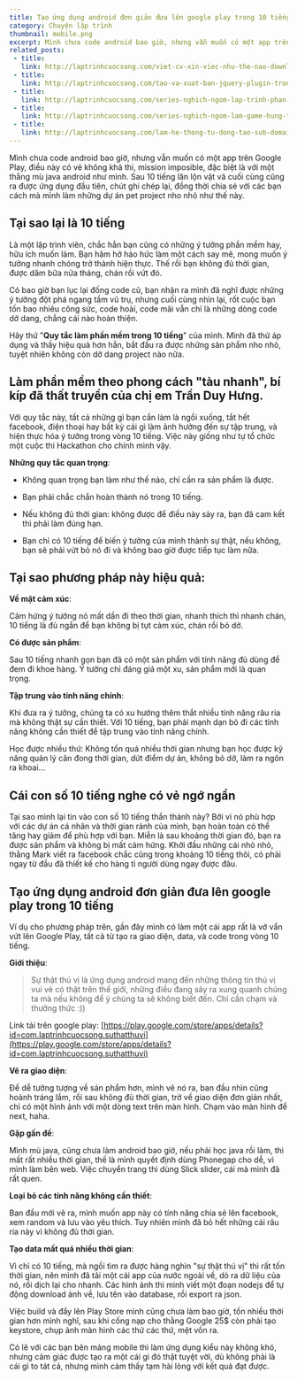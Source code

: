 ```yaml
---
title: Tạo ứng dụng android đơn giản đưa lên google play trong 10 tiếng
category: Chuyện lập trình
thumbnail: mobile.png
excerpt: Mình chưa code android bao giờ, nhưng vẫn muốn có một app trên Google Play, điều này có vẻ không khả thi, mission imposible, đặc biệt là với một thằng mù java android như mình. Sau 10 tiếng lăn lộn vật vã cuối cùng cũng ra được ứng dụng đầu tiên, chút ghi chép lại, đồng thời chia sẻ với các bạn cách mà mình làm những dự án pet project nho nhỏ như thế này.
related_posts:
 - title: 
   link: http://laptrinhcuocsong.com/viet-cv-xin-viec-nhu-the-nao-download-mau-cv.html
 - title: 
   link: http://laptrinhcuocsong.com/tao-va-xuat-ban-jquery-plugin-trong-30-phut.html
 - title: 
   link: http://laptrinhcuocsong.com/series-nghich-ngom-lap-trinh-phan-mem-paint-ve-tren-web-html5-javascript.html
 - title: 
   link: http://laptrinhcuocsong.com/series-nghich-ngom-lam-game-hung-trung.html
 - title: 
   link: http://laptrinhcuocsong.com/lam-he-thong-tu-dong-tao-sub-domain-bang-php.html
---
```


Mình chưa code android bao giờ, nhưng vẫn muốn có một app trên Google Play, điều này có vẻ không khả thi, mission imposible, đặc biệt là với một thằng mù java android như mình. Sau 10 tiếng lăn lộn vật vã cuối cùng cũng ra được ứng dụng đầu tiên, chút ghi chép lại, đồng thời chia sẻ với các bạn cách mà mình làm những dự án pet project nho nhỏ như thế này.

## Tại sao lại là 10 tiếng

Là một lập trình viên, chắc hẳn bạn cũng có những ý tưởng phần mềm hay, hữu ích muốn làm. Bạn hăm hở háo hức làm một cách say mê, mong muốn ý tưởng nhanh chóng trở thành hiện thực. Thế rồi bạn không đủ thời gian, được dăm bữa nửa tháng, chán rồi vứt đó.

Có bao giờ bạn lục lại đống code cũ, bạn nhận ra mình đã nghĩ được những ý tưởng đột phá ngang tầm vũ trụ, nhưng cuối cùng nhìn lại, rốt cuộc bạn tốn bao nhiêu công sức, code hoài, code mãi vẫn chỉ là những dòng code dở dang, chẳng cái nào hoàn thiện.

Hãy thử "**Quy tắc làm phần mềm trong 10 tiếng**" của mình. Mình đã thử áp dụng và thấy hiệu quả hơn hẳn, bắt đầu ra được những sản phẩm nho nhỏ, tuyệt nhiên không còn dở dang project nào nữa.

## Làm phần mềm theo phong cách "tàu nhanh", bí kíp đã thất truyền của chị em Trần Duy Hưng.

Với quy tắc này, tất cả những gì bạn cần làm là ngồi xuống, tắt hết facebook, điện thoại hay bất kỳ cái gì làm ảnh hưởng đến sự tập trung, và hiện thực hóa ý tưởng trong vòng 10 tiếng. Việc này giống như tự tổ chức một cuộc thi Hackathon cho chính mình vậy.

**Những quy tắc quan trọng**:

- Không quan trọng bạn làm như thế nào, chỉ cần ra sản phẩm là được.

- Bạn phải chắc chắn hoàn thành nó trong 10 tiếng.

- Nếu không đủ thời gian: không được để điều này sảy ra, bạn đã cam kết thì phải làm đúng hạn.

- Bạn chỉ có 10 tiếng để biến ý tưởng của mình thành sự thật, nếu không, bạn sẽ phải vứt bỏ nó đi và không bao giờ được tiếp tục làm nữa.

## Tại sao phương pháp này hiệu quả:

**Về mặt cảm xúc**:

Cảm hứng ý tưởng nó mất dần đi theo thời gian, nhanh thích thì nhanh chán, 10 tiếng là đủ ngắn để bạn không bị tụt cảm xúc, chán rồi bỏ dở.

**Có được sản phẩm**:

Sau 10 tiếng nhanh gọn bạn đã có một sản phẩm với tính năng đủ dùng để đem đi khoe hàng. Ý tưởng chỉ đáng giá một xu, sản phẩm mới là quan trọng.

**Tập trung vào tính năng chính**:

Khi đưa ra ý tưởng, chúng ta có xu hướng thêm thắt nhiều tính năng râu ria mà không thật sự cần thiết. Với 10 tiếng, bạn phải mạnh dạn bỏ đi các tính năng không cần thiết để tập trung vào tính năng chính.

Học được nhiều thứ: Không tốn quá nhiều thời gian nhưng bạn học được kỹ năng quản lý cân đong thời gian, dứt điểm dự án, không bỏ dở,  làm ra ngôn ra khoai...

## Cái con số 10 tiếng nghe có vẻ ngớ ngẩn

Tại sao mình lại tin vào con số 10 tiếng thần thánh này? Bởi vì nó phù hợp với các dự án cá nhân và thời gian rảnh của mình, bạn hoàn toàn có thể tăng hay giảm để phù hợp với bạn. Miễn là sau khoảng thời gian đó, bạn ra được sản phẩm và không bị mất cảm hứng. Khởi đầu những cái nhỏ nhỏ, thằng Mark viết ra facebook chắc cũng trong khoảng 10 tiếng thôi, có phải ngay từ đầu đã thiết kế cho hàng tỉ người dùng ngay được đâu.

## Tạo ứng dụng android đơn giản đưa lên google play trong 10 tiếng

Ví dụ cho phương pháp trên, gần đây mình có làm một cái app rất là vớ vẩn vứt lên Google Play, tất cả từ tạo ra giao diện, data, và code trong vòng 10 tiếng.

**Giới thiệu**:

> Sự thật thú vị là ứng dụng android mang đến những thông tin thú vị vui vẻ có thật trên thế giới, những điều đang sảy ra xung quanh chúng ta mà nếu không để ý chúng ta sẽ không biết đến. Chỉ cần chạm và thưởng thức :))

Link tải trên google play: [https://play.google.com/store/apps/details?id=com.laptrinhcuocsong.suthatthuvi](https://play.google.com/store/apps/details?id=com.laptrinhcuocsong.suthatthuvi)

**Vẽ ra giao diện**:

Để dễ tưởng tượng về sản phẩm hơn, mình vẽ nó ra, ban đầu nhìn cũng hoành tráng lắm, rồi sau không đủ thời gian, trở về giao diện đơn giản nhất, chỉ có một hình ảnh với một dòng text trên màn hình. Chạm vào màn hình để next, haha.

**Gặp gấn đề**:

Mình mù java, cũng chưa làm android bao giờ, nếu phải học java rồi làm, thì mất rất nhiều thời gian, thế là mình quyết định dùng Phonegap cho dễ, vì mình làm bên web. Việc chuyển trang thì dùng Slick slider, cái mà mình đã rất quen.

**Loại bỏ các tính năng không cần thiết**:

Ban đầu mới vẽ ra, mình muốn app này có tính năng chia sẻ lên facebook, xem random và lưu vào yêu thích. Tuy nhiên mình đã bỏ hết những cái râu ria này vì không đủ thời gian.

**Tạo data mất quá nhiều thời gian**:

Vì chỉ có 10 tiếng, mà ngồi tìm ra được hàng nghìn "sự thật thú vị" thì rất tốn thời gian, nên mình đã tải một cái app của nước ngoài về, dò ra dữ liệu của nó, rồi dịch lại cho nhanh. Các hình ảnh thì mình viết một đoạn nodejs để tự động download ảnh về, lưu tên vào database, rồi export ra json.

Việc build và đẩy lên Play Store mình cũng chưa làm bao giờ, tốn nhiều thời gian hơn mình nghĩ, sau khi cống nạp cho thằng Google 25$ còn phải tạo keystore, chụp ảnh màn hình các thứ các thứ, mệt vồn ra.

Có lẽ với các bạn bên mảng mobile thì làm ứng dụng kiểu này không khó, nhưng cảm giác được tạo ra một cái gì đó thật tuyệt vời, dù không phải là cái gì to tát cả, nhưng mình cảm thấy tạm hài lòng với kết quả đạt được.
